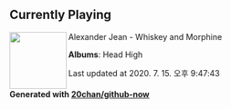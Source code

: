 ## Currently Playing

<img align="left" width="100" src="https://lh3.googleusercontent.com/xHpX9HBzAszwqyQ_jD8TbsPxT7VjcbaQD1F8a8KzRYhc9iDtoZh82W9x93at3QPa43kiwrvKC12evxo">

Alexander Jean - Whiskey and Morphine

**Albums**: Head High

Last updated at 2020. 7. 15. 오후 9:47:43

#### Generated with [20chan/github-now](https://github.com/20chan/github-now)


<!--
**20chan/20chan** is a ✨ _special_ ✨ repository because its `README.md` (this file) appears on your GitHub profile.

Here are some ideas to get you started:

- 🔭 I’m currently working on ...
- 🌱 I’m currently learning ...
- 👯 I’m looking to collaborate on ...
- 🤔 I’m looking for help with ...
- 💬 Ask me about ...
- 📫 How to reach me: ...
- 😄 Pronouns: ...
- ⚡ Fun fact: ...
-->
